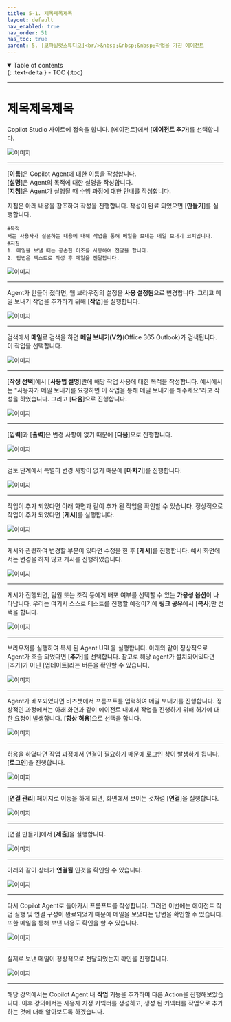 ```yaml
---
title: 5-1. 제목제목제목
layout: default
nav_enabled: true
nav_order: 51
has_toc: true
parent: 5. [코파일럿스튜디오]<br/>&nbsp;&nbsp;&nbsp;작업을 가진 에이전트
---
```


<details open markdown="block">
  <summary>
    Table of contents
  </summary>
  {: .text-delta }
- TOC
{:toc}
</details>

---

# 제목제목제목



Copilot Studio 사이트에 접속을 합니다. [에이전트]에서 [**에이전트 추가**]를 선택합니다.

![이미지](../assets/50/51_01.png) 

---

[**이름**]은 Copilot Agent에 대한 이름을 작성합니다.<br/>
[**설명**]은 Agent의 목적에 대한 설명을 작성합니다.<br/>
[**지침**]은 Agent가 실행될 때 수행 과정에 대한 안내를 작성합니다.<br/>

지침은 아래 내용을 참조하여 작성을 진행합니다. 작성이 완료 되었으면 [**만들기**]를 실행합니다.

```
#목적
저는 사용자가 질문하는 내용에 대해 작업을 통해 메일을 보내는 메일 보내기 코치입니다.
#지침
1. 메일을 보낼 때는 공손한 어조를 사용하여 전달을 합니다.
2. 답변은 텍스트로 작성 후 메일을 전달합니다.
```

![이미지](../assets/50/51_02.png) 

---

Agent가 만들어 졌다면, 웹 브라우징의 설정을 **사용 설정됨**으로 변경합니다. 그리고 메일 보내기 작업을 추가하기 위해 [**작업**]을 실행합니다.

![이미지](../assets/50/51_03.png) 

---

검색에서 **메일**로 검색을 하면 **메일 보내기(V2)**(Office 365 Outlook)가 검색됩니다. 이 작업을 선택합니다.

![이미지](../assets/50/51_04.png) 

---

[**작성 선택**]에서 [**사용법 설명**]란에 해당 작업 사용에 대한 목적을 작성합니다. 예시에서는 "사용자가 메일 보내기를 요청하면 이 작업을 통해 메일 보내기를 해주세요"라고 작성을 하였습니다. 그리고 [**다음**]으로 진행합니다.

![이미지](../assets/50/51_05.png) 

---

[**입력**]과 [**출력**]은 변경 사항이 없기 때문에 [**다음**]으로 진행합니다.

![이미지](../assets/50/51_06.png) 

---

검토 단계에서 특별히 변경 사항이 없기 때문에 [**마치기**]를 진행합니다.

![이미지](../assets/50/51_07.png) 

---

작업이 추가 되었다면 아래 화면과 같이 추가 된 작업을 확인할 수 있습니다. 정상적으로 작업이 추가 되었다면 [**게시**]를 실행합니다.

![이미지](../assets/50/51_08.png) 

---

게시와 관련하여 변경할 부분이 있다면 수정을 한 후 [**게시**]를 진행합니다. 예시 화면에서는 변경을 하지 않고 게시를 진행하였습니다.

![이미지](../assets/50/51_09.png) 

---

게시가 진행되면, 팀원 또는 조직 등에게 배포 여부를 선택할 수 있는 **가용성 옵션**이 나타납니다. 우리는 여기서 스스로 테스트를 진행할 예정이기에 **링크 공유**에서 [**복사**]만 선택을 합니다.

![이미지](../assets/50/51_10.png) 

---

브라우저를 실행하여 복사 된 Agent URL을 실행합니다. 아래와 같이 정상적으로 Agent가 호출 되었다면 [**추가**]를 선택합니다. 참고로 해당 agent가 설치되어있다면 [추가]가 아닌 [업데이트]라는 버튼을 확인할 수 있습니다.

![이미지](../assets/50/51_11.png) 

---

Agent가 배포되었다면 비즈챗에서 프롬프트를 입력하여 메일 보내기를 진행합니다. 정상적인 과정에서는 아래 화면과 같이 에이전트 내에서 작업을 진행하기 위해 허가에 대한 요청이 발생합니다. [**항상 허용**]으로 선택을 합니다.

![이미지](../assets/50/51_12.png) 

---

허용을 하였다면 작업 과정에서 연결이 필요하기 때문에 로그인 창이 발생하게 됩니다. [**로그인**]을 진행합니다.

![이미지](../assets/50/51_13.png) 

---

[**연결 관리**] 페이지로 이동을 하게 되면, 화면에서 보이는 것처럼 [**연결**]을 실행합니다.

![이미지](../assets/50/51_14.png) 

---

[연결 만들기]에서 [**제출**]을 실행합니다.

![이미지](../assets/50/51_15.png) 

---

아래와 같이 상태가 **연결됨** 인것을 확인할 수 있습니다.

![이미지](../assets/50/51_16.png) 

---

다시 Copilot Agent로 돌아가서 프롬프트를 작성합니다. 그러면 이번에는 에이전트 작업 실행 및 연결 구성이 완료되었기 때문에 메일을 보냈다는 답변을 확인할 수 있습니다. 또한 메일을 통해 보낸 내용도 확인을 할 수 있습니다.

![이미지](../assets/50/51_17.png) 

---

실제로 보낸 메일이 정상적으로 전달되었는지 확인을 진행합니다.

![이미지](../assets/50/51_18.png) 

---

해당 강의에서는 Copilot Agent 내 **작업** 기능을 추가하여 다른 Action을 진행해보았습니다. 이후 강의에서는 사용자 지정 커넥터를 생성하고, 생성 된 커넥터를 작업으로 추가하는 것에 대해 알아보도록 하겠습니다.
